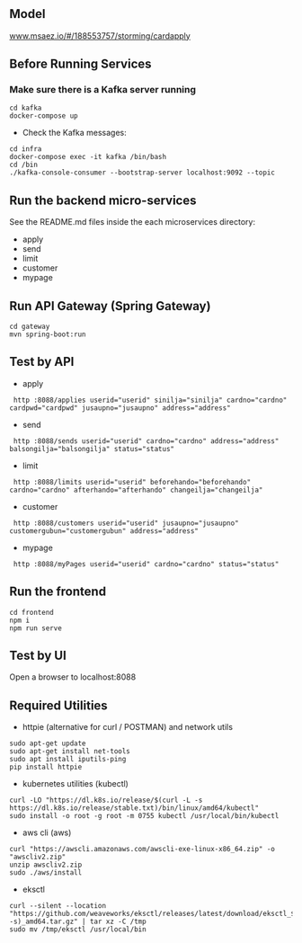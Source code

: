 # 

## Model    
www.msaez.io/#/188553757/storming/cardapply

## Before Running Services
### Make sure there is a Kafka server running
```
cd kafka
docker-compose up
```
- Check the Kafka messages:
```
cd infra
docker-compose exec -it kafka /bin/bash
cd /bin
./kafka-console-consumer --bootstrap-server localhost:9092 --topic
```

## Run the backend micro-services
See the README.md files inside the each microservices directory:

- apply
- send
- limit
- customer
- mypage


## Run API Gateway (Spring Gateway)
```
cd gateway
mvn spring-boot:run
```

## Test by API
- apply
```
 http :8088/applies userid="userid" sinilja="sinilja" cardno="cardno" cardpwd="cardpwd" jusaupno="jusaupno" address="address" 
```
- send
```
 http :8088/sends userid="userid" cardno="cardno" address="address" balsongilja="balsongilja" status="status" 
```
- limit
```
 http :8088/limits userid="userid" beforehando="beforehando" cardno="cardno" afterhando="afterhando" changeilja="changeilja" 
```
- customer
```
 http :8088/customers userid="userid" jusaupno="jusaupno" customergubun="customergubun" address="address" 
```
- mypage
```
 http :8088/myPages userid="userid" cardno="cardno" status="status" 
```


## Run the frontend
```
cd frontend
npm i
npm run serve
```

## Test by UI
Open a browser to localhost:8088

## Required Utilities

- httpie (alternative for curl / POSTMAN) and network utils
```
sudo apt-get update
sudo apt-get install net-tools
sudo apt install iputils-ping
pip install httpie
```

- kubernetes utilities (kubectl)
```
curl -LO "https://dl.k8s.io/release/$(curl -L -s https://dl.k8s.io/release/stable.txt)/bin/linux/amd64/kubectl"
sudo install -o root -g root -m 0755 kubectl /usr/local/bin/kubectl
```

- aws cli (aws)
```
curl "https://awscli.amazonaws.com/awscli-exe-linux-x86_64.zip" -o "awscliv2.zip"
unzip awscliv2.zip
sudo ./aws/install
```

- eksctl 
```
curl --silent --location "https://github.com/weaveworks/eksctl/releases/latest/download/eksctl_$(uname -s)_amd64.tar.gz" | tar xz -C /tmp
sudo mv /tmp/eksctl /usr/local/bin
```

